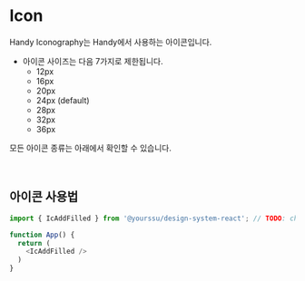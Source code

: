 # Icon

Handy Iconography는 Handy에서 사용하는 아이콘입니다.

- 아이콘 사이즈는 다음 7가지로 제한됩니다.
  - 12px
  - 16px
  - 20px
  - 24px (default)
  - 28px
  - 32px
  - 36px

모든 아이콘 종류는 아래에서 확인할 수 있습니다.

<br />

## 아이콘 사용법

```typescript
import { IcAddFilled } from '@yourssu/design-system-react'; // TODO: change name

function App() {
  return (
    <IcAddFilled />
  )
}
```
